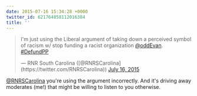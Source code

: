 ```yaml
---
date: 2015-07-16 15:34:28 +0000
twitter_id: 621764858112016384
title: ''
---
```


<blockquote class="twitter-tweet"><p lang="en" dir="ltr">I&#39;m just using the Liberal argument of taking down a perceived symbol of racism w/ stop funding a racist organization <a href="https://twitter.com/oddEvan?ref_src=twsrc%5Etfw">@oddEvan</a>. <a href="https://twitter.com/hashtag/DefundPP?src=hash&amp;ref_src=twsrc%5Etfw">#DefundPP</a></p>&mdash; RNR South Carolina ([@RNRSCarolina](https://twitter.com/RNRSCarolina)) <a href="https://twitter.com/RNRSCarolina/status/621763936636018688?ref_src=twsrc%5Etfw">July 16, 2015</a></blockquote>
<script async src="https://platform.twitter.com/widgets.js" charset="utf-8"></script>

[@RNRSCarolina](https://twitter.com/RNRSCarolina) you're using the argument incorrectly. And it's driving away moderates (me!) that might be willing to listen to you otherwise.
